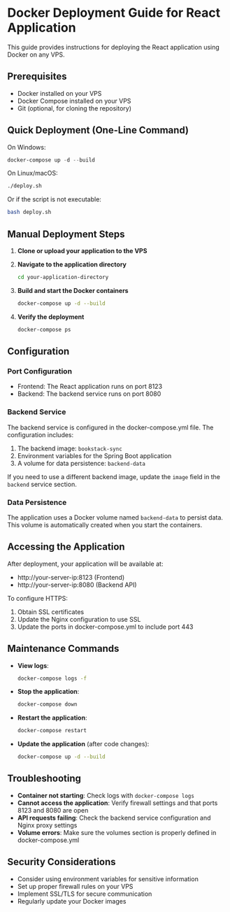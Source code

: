 # Docker Deployment Guide for React Application

This guide provides instructions for deploying the React application using Docker on any VPS.

## Prerequisites

- Docker installed on your VPS
- Docker Compose installed on your VPS
- Git (optional, for cloning the repository)

## Quick Deployment (One-Line Command)

On Windows:
```powershell
docker-compose up -d --build
```

On Linux/macOS:
```bash
./deploy.sh
```
Or if the script is not executable:
```bash
bash deploy.sh
```

## Manual Deployment Steps

1. **Clone or upload your application to the VPS**

2. **Navigate to the application directory**
   ```bash
   cd your-application-directory
   ```

3. **Build and start the Docker containers**
   ```bash
   docker-compose up -d --build
   ```

4. **Verify the deployment**
   ```bash
   docker-compose ps
   ```

## Configuration

### Port Configuration

- Frontend: The React application runs on port 8123
- Backend: The backend service runs on port 8080

### Backend Service

The backend service is configured in the docker-compose.yml file. The configuration includes:

1. The backend image: `bookstack-sync`
2. Environment variables for the Spring Boot application
3. A volume for data persistence: `backend-data`

If you need to use a different backend image, update the `image` field in the `backend` service section.

### Data Persistence

The application uses a Docker volume named `backend-data` to persist data. This volume is automatically created when you start the containers.

## Accessing the Application

After deployment, your application will be available at:
- http://your-server-ip:8123 (Frontend)
- http://your-server-ip:8080 (Backend API)

To configure HTTPS:
1. Obtain SSL certificates
2. Update the Nginx configuration to use SSL
3. Update the ports in docker-compose.yml to include port 443

## Maintenance Commands

- **View logs**:
  ```bash
  docker-compose logs -f
  ```

- **Stop the application**:
  ```bash
  docker-compose down
  ```

- **Restart the application**:
  ```bash
  docker-compose restart
  ```

- **Update the application** (after code changes):
  ```bash
  docker-compose up -d --build
  ```

## Troubleshooting

- **Container not starting**: Check logs with `docker-compose logs`
- **Cannot access the application**: Verify firewall settings and that ports 8123 and 8080 are open
- **API requests failing**: Check the backend service configuration and Nginx proxy settings
- **Volume errors**: Make sure the volumes section is properly defined in docker-compose.yml

## Security Considerations

- Consider using environment variables for sensitive information
- Set up proper firewall rules on your VPS
- Implement SSL/TLS for secure communication
- Regularly update your Docker images 